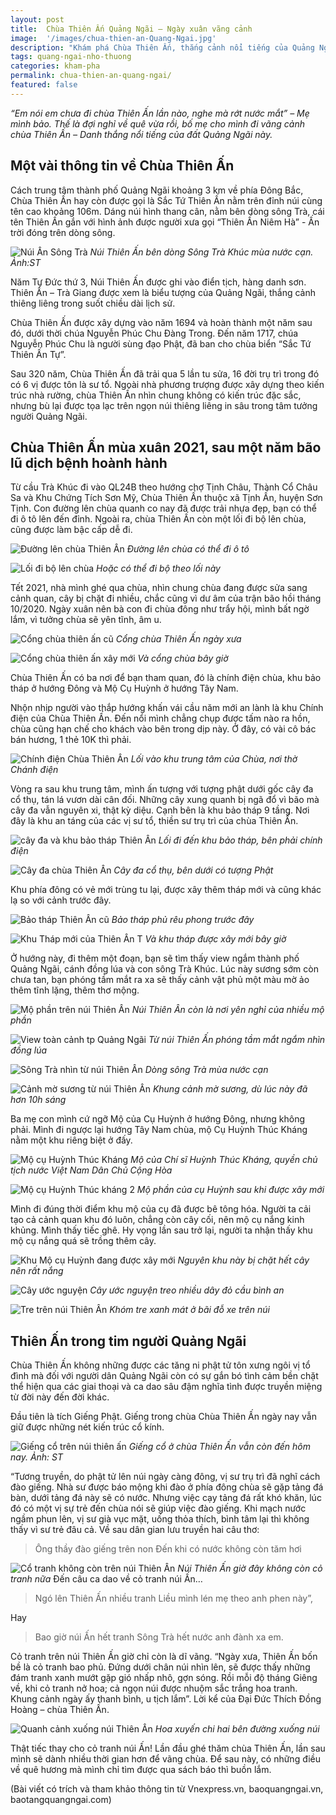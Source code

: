 ```yaml
---
layout: post
title:  Chùa Thiên Ấn Quảng Ngãi – Ngày xuân vãng cảnh
image:  '/images/chua-thien-an-Quang-Ngai.jpg'
description: "Khám phá Chùa Thiên Ấn, thắng cảnh nổi tiếng của Quảng Ngãi. Vãng cảnh chùa ngày xuân, nghe câu chuyện lưu truyền từ xa xưa về núi Thiên Ấn và ngôi chùa ở đây"
tags: quang-ngai-nho-thuong
categories: kham-pha
permalink: chua-thien-an-quang-ngai/
featured: false
---
```

_“Em nói em chưa đi chùa Thiên Ấn lần nào, nghe mà rớt nước mắt” – Mẹ mình bảo. Thế là đợi nghỉ về quê vừa rồi, bố mẹ cho mình đi vãng cảnh chùa Thiên Ấn – Danh thắng nổi tiếng của đất Quảng Ngãi này._

## Một vài thông tin về Chùa Thiên Ấn

Cách trung tâm thành phố Quảng Ngãi khoảng 3 km về phía Đông Bắc, Chùa Thiên Ấn hay còn được gọi là Sắc Tứ Thiên Ấn nằm trên đỉnh núi cùng tên cao khoảng 106m. Dáng núi hình thang cân, nằm bên dòng sông Trà, cái tên Thiên Ấn gắn với hình ảnh được người xưa gọi “Thiên Ấn Niêm Hà” - Ấn trời đóng trên dòng sông. 

![Núi Ấn Sông Trà](/images/nui-an-song-tra.png)
_Núi Thiên Ấn bên dòng Sông Trà Khúc mùa nước cạn. Ảnh:ST_

Năm Tự Đức thứ 3, Núi Thiên Ấn được ghi vào điển tịch, hàng danh sơn. Thiên Ấn – Trà Giang được xem là biểu tượng của Quảng Ngãi, thắng cảnh thiêng liêng trong suốt chiều dài lịch sử.

Chùa Thiên Ấn được xây dựng vào năm 1694 và hoàn thành một năm sau đó, dưới thời chúa Nguyễn Phúc Chu Đàng Trong. Đến năm 1717, chúa Nguyễn Phúc Chu là người sùng đạo Phật, đã ban cho chùa biển “Sắc Tứ Thiên Ấn Tự”.

Sau 320 năm, Chùa Thiên Ấn đã trải qua 5 lần tu sửa, 16 đời trụ trì trong đó có 6 vị được tôn là sư tổ. Ngoài nhà phương trượng được xây dựng theo kiến trúc nhà rường, chùa Thiên Ấn nhìn chung không có kiến trúc đặc sắc, nhưng bù lại được tọa lạc trên ngọn núi thiêng liêng in sâu trong tâm tưởng người Quảng Ngãi.

## Chùa Thiên Ấn mùa xuân 2021, sau một năm bão lũ dịch bệnh hoành hành

Từ cầu Trà Khúc đi vào QL24B theo hướng chợ Tịnh Châu, Thành Cổ Châu Sa và Khu Chứng Tích Sơn Mỹ, Chùa Thiên Ấn thuộc xã Tịnh Ấn, huyện Sơn Tịnh. Con đường lên chùa quanh co nay đã được trải nhựa đẹp, bạn có thể đi ô tô lên đến đỉnh. Ngoài ra, chùa Thiên Ấn còn một lối đi bộ lên chùa, cũng được làm bậc cấp dễ đi.

![Đường lên chùa Thiên Ấn](/images/con-duong-len-chua-Thien-An-Quang-Ngai.JPG)
_Đường lên chùa có thể đi ô tô_

![Lối đi bộ lên chùa](/images/Loi-di-bo-nui-Thien-An-Quang-Ngai.JPG)
_Hoặc có thể đi bộ theo lối này_

Tết 2021, nhà mình ghé qua chùa, nhìn chung chùa đang được sửa sang cảnh quan, cây bị chặt đi nhiều, chắc cũng vì dư âm của trận bão hồi tháng 10/2020. Ngày xuân nên bà con đi chùa đông như trẩy hội, mình bất ngờ lắm, vì tưởng chùa sẽ yên tĩnh, âm u.

![Cổng chùa thiên ấn cũ](/images/cong-chua-thien-an-cu.jpg)
_Cổng chùa Thiên Ấn ngày xưa_

![Cổng chùa thiên ấn xây mới](/images/cong-chua-Thien-An-Quang-Ngai-moi.JPG)
_Và cổng chùa bây giờ_

Chùa Thiên Ấn có ba nơi để bạn tham quan, đó là chính điện chùa, khu bảo tháp ở hướng Đông và Mộ Cụ Huỳnh ở hướng Tây Nam.

Nhộn nhịp người vào thắp hướng khấn vái cầu năm mới an lành là khu Chính điện của Chùa Thiên Ấn. Đến nổi mình chẳng chụp được tấm nào ra hồn, chùa cũng hạn chế cho khách vào bên trong dịp này. Ở đây, có vài cô bác bán hương, 1 thẻ 10K thì phải.

![Chính điện Chùa Thiên Ấn](/images/Chua-Thien-An-ngay-tet.JPG)
_Lối vào khu trung tâm của Chùa, nơi thờ Chánh điện_

Vòng ra sau khu trung tâm, mình ấn tượng với tượng phật dưới gốc cây đa cổ thụ, tán lá vươn dài cân đối. Những cây xung quanh bị ngã đổ vì bão mà cây đa vẫn nguyên xi, thật kỳ diệu. Cạnh bên là khu bảo tháp 9 tầng. Nơi đây là khu an táng của các vị sư tổ, thiền sư trụ trì của chùa Thiên Ấn.

![cây đa và khu bảo tháp Thiên Ấn](/images/khuon-vien-chua-thien-an-Quang-Ngai.JPG)
_Lối đi đến khu bảo tháp, bên phải chính điện_

![Cây đa chùa Thiên Ấn](/images/goc-bo-de-chua-Thien-An-Quang-Ngai.JPG)
_Cây đa cổ thụ, bên dưới có tượng Phật_

Khu phía đông có vẻ mới trùng tu lại, được xây thêm tháp mới và cũng khác lạ so với cảnh trước đây.

![Bảo tháp Thiên Ấn cũ](/images/thap-chua-thien-an-Quang-Ngai-cu.jpg)
_Bảo tháp phủ rêu phong trước đây_

![Khu Tháp mới của Thiên Ấn T](/images/bao-thap-chua-Thien-An-Quang-Ngai.JPG)
_Và khu tháp được xây mới bây giờ_

Ở hướng này, đi thêm một đoạn, bạn sẽ tìm thấy view ngắm thành phố Quảng Ngãi, cánh đồng lúa và con sông Trà Khúc. Lúc này sương sớm còn chưa tan, bạn phóng tầm mắt ra xa sẽ thấy cảnh vật phủ một màu mờ ảo thêm tĩnh lặng, thêm thơ mộng.

![Mộ phần trên núi Thiên Ấn](/images/khu-mo-tren-nui-Thien-An-Quang-Ngai.JPG)
_Núi Thiên Ân còn là nơi yên nghỉ của nhiều mộ phần_

![View toàn cảnh tp Quảng Ngãi](/images/nhin-tu-chua-Thien-An-Quang-Ngai.JPG)
_Từ núi Thiên Ấn phóng tầm mắt ngắm nhìn đồng lúa_

![Sông Trà nhìn từ núi Thiên Ấn](/images/nhin-tu-chua-Thien-An-Quang-Ngai1.JPG)
_Dòng sông Trà mùa nước cạn_

![Cảnh mờ sương từ núi Thiên Ấn](/images/view-nhin-tu-chua-thien-an-Quang-Ngai.JPG)
_Khung cảnh mờ sương, dù lúc này đã hơn 10h sáng_

Ba mẹ con mình cứ ngỡ Mộ của Cụ Huỳnh ở hướng Đông, nhưng không phải. Mình đi ngược lại hướng Tây Nam chùa, mộ Cụ Huỳnh Thúc Kháng nằm một khu riêng biệt ở đấy.

![Mộ cụ Huỳnh Thúc Kháng](/images/Mo-cu-huynh-thuc-khang-3.JPG)
_Mộ của Chí sĩ Huỳnh Thúc Kháng, quyền chủ tịch nước Việt Nam Dân Chủ Cộng Hòa_

![Mộ cụ Huỳnh Thúc kháng 2](/images/mo-cu-huynh-thuc-khang-Quang-Ngai2.JPG)
_Mộ phần của cụ Huỳnh sau khi được xây mới_

Mình đi đúng thời điểm khu mộ của cụ đã được bê tông hóa. Người ta cải tạo cả cảnh quan khu đó luôn, chẳng còn cây cối, nên mộ cụ nắng kinh khủng. Mình thấy tiếc ghê. Hy vọng lần sau trở lại, người ta nhận thấy khu mộ cụ nắng quá sẽ trồng thêm cây.

![Khu Mộ cụ Huỳnh đang được xây mới](/images/Mo-cu-Huynh-Thuc-Khang-Quang-Ngai.JPG)
_Nguyên khu này bị chặt hết cây nên rất nắng_

![Cây ước nguyện](/images/cay-uoc-nguyen-Chua-Thien-An.JPG)
_Cây ước nguyện treo nhiều dây đỏ cầu bình an_

![Tre trên núi Thiên Ân](/images/tre-tren-nui-Thien-An.JPG)
_Khóm tre xanh mát ở bãi đỗ xe trên núi_

## Thiên Ấn trong tim người Quảng Ngãi

Chùa Thiên Ấn không những được các tăng ni phật tử tôn xưng ngôi vị tổ đình mà đối với người dân Quảng Ngãi còn có sự gắn bó tình cảm bền chặt thể hiện qua các giai thoại và ca dao sâu đậm nghĩa tình được truyền miệng từ đời này đến đời khác.

Đầu tiên là tích Giếng Phật. Giếng trong chùa Chùa Thiên Ấn ngày nay vẫn giữ được những nét kiến trúc cổ kính.

![Giếng cổ trên núi thiên ấn](/images/gieng-co-chua-Thien-An-Quang-Ngai.jpg)
_Giếng cổ ở chùa Thiên Ấn vẫn còn đến hôm nay. Ảnh: ST_

“Tương truyền, do phật tử lên núi ngày càng đông, vị sư trụ trì đã nghĩ cách đào giếng. Nhà sư được báo mộng khi đào ở phía đông chùa sẽ gặp tảng đá bàn, dưới tảng đá này sẽ có nước. Nhưng việc cạy tảng đá rất khó khăn, lúc đó có một vị sự trẻ đến chùa nói sẽ giúp việc đào giếng. Khi mạch nước ngầm phun lên, vị sư già vục mặt, uống thỏa thích, bình tâm lại thì không thấy vì sư trẻ đâu cả. Về sau dân gian lưu truyền hai câu thơ: 

> Ông thầy đào giếng trên non
Đến khi có nước không còn tăm hơi

![Cổ tranh không còn trên núi Thiên Ấn](/images/cay-co-nui-Thien-An-Quang-Ngai.JPG)
_Núi Thiên Ấn giờ đây không còn cỏ tranh nữa_
Đến câu ca dao về cỏ tranh núi Ấn…

>Ngó lên Thiên Ấn nhiều tranh
Liều mình lén mẹ theo anh phen này”,

Hay 

> Bao giờ núi Ấn hết tranh
Sông Trà hết nước anh đành xa em.

Cỏ tranh trên núi Thiên Ấn giờ chỉ còn là dĩ vãng. “Ngày xưa, Thiên Ấn bốn bề là cỏ tranh bao phủ. Đứng dưới chân núi nhìn lên, sẽ được thấy những đám tranh xanh mướt gặp gió nhấp nhô, gợn sóng. Rồi mỗi độ tháng Giêng về, khi cỏ tranh nở hoa; cả ngọn núi được nhuộm sắc trắng hoa tranh. Khung cảnh ngày ấy thanh bình, u tịch lắm”. Lời kể của Đại Đức Thích Đồng Hoàng – chùa Thiên Ấn.

![Quanh cảnh xuống núi Thiên Ấn](/images/phong-canh-duong-xuong-nui-Thien-An.JPG)
_Hoa xuyến chi hai bên đường xuống núi_

Thật tiếc thay cho cỏ tranh núi Ấn! Lần đầu ghé thăm chùa Thiên Ấn, lần sau mình sẽ dành nhiều thời gian hơn để vãng chùa. Để sau này, có những điều về quê hương mà mình chỉ tìm được qua sách báo thì buồn lắm.

(Bài viết có trích và tham khảo thông tin từ Vnexpress.vn, baoquangngai.vn, baotangquangngai.com)

